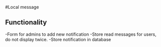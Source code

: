 #Local message

## Functionality
-Form for admins to add new notification
-Store read messages for users, do not display twice.
-Store notification in database